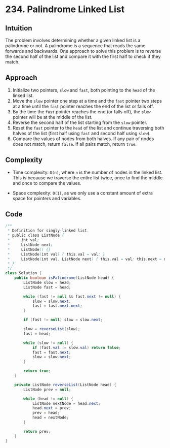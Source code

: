 # 234. Palindrome Linked List

## Intuition

The problem involves determining whether a given linked list is a palindrome or not. A palindrome is a sequence that reads the same forwards and backwards. One approach to solve this problem is to reverse the second half of the list and compare it with the first half to check if they match.

## Approach

1. Initialize two pointers, `slow` and `fast`, both pointing to the `head` of the linked list.
2. Move the `slow` pointer one step at a time and the `fast` pointer two steps at a time until the `fast` pointer reaches the end of the list or falls off.
3. By the time the `fast` pointer reaches the end (or falls off), the `slow` pointer will be at the middle of the list.
4. Reverse the second half of the list starting from the `slow` pointer.
5. Reset the `fast` pointer to the `head` of the list and continue traversing both halves of the list (first half using `fast` and second half using `slow`).
6. Compare the values of nodes from both halves. If any pair of nodes does not match, return `false`. If all pairs match, return `true`.

## Complexity

- Time complexity: `O(n)`, where `n` is the number of nodes in the linked list. This is because we traverse the entire list twice, once to find the middle and once to compare the values.

- Space complexity: `O(1)`, as we only use a constant amount of extra space for pointers and variables.

## Code

```java
/**
 * Definition for singly-linked list.
 * public class ListNode {
 *     int val;
 *     ListNode next;
 *     ListNode() {}
 *     ListNode(int val) { this.val = val; }
 *     ListNode(int val, ListNode next) { this.val = val; this.next = next; }
 * }
 */
class Solution {
    public boolean isPalindrome(ListNode head) {
        ListNode slow = head;
        ListNode fast = head;

        while (fast != null && fast.next != null) {
            slow = slow.next;
            fast = fast.next.next;
        }

        if (fast != null) slow = slow.next;

        slow = reverseList(slow);
        fast = head;

        while (slow != null) {
            if (fast.val != slow.val) return false;
            fast = fast.next;
            slow = slow.next;
        }

        return true;
    }

    private ListNode reverseList(ListNode head) {
        ListNode prev = null;

        while (head != null) {
            ListNode nextNode = head.next;
            head.next = prev;
            prev = head;
            head = nextNode;
        }

        return prev;
    }
}
```
